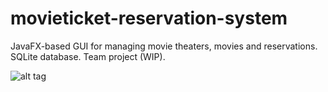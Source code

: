 # movieticket-reservation-system
JavaFX-based GUI for managing movie theaters, movies and reservations. SQLite database. Team project (WIP).


![alt tag](http://i.imgur.com/cQYUe4Y.png)
